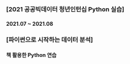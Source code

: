 ### [2021 공공빅데이터 청년인턴십 Python 실습]
#### 2021.07 ~ 2021.08

### [파이썬으로 시작하는 데이터 분석]
#### 책 활용한 Python 연습
